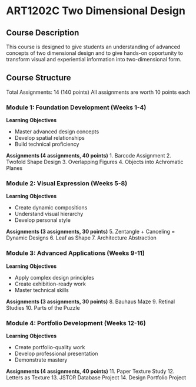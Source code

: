 # ART1202C Two Dimensional Design

## Course Description
This course is designed to give students an understanding of advanced concepts of two dimensional design and to give hands-on opportunity to transform visual and experiential information into two-dimensional form.

## Course Structure
Total Assignments: 14 (140 points)
All assignments are worth 10 points each

### Module 1: Foundation Development (Weeks 1-4)
**Learning Objectives**
* Master advanced design concepts
* Develop spatial relationships
* Build technical proficiency

**Assignments (4 assignments, 40 points)** 1. Barcode Assignment 2. Twofold Shape Design 3. Overlapping Figures 4. Objects into Achromatic Planes

### Module 2: Visual Expression (Weeks 5-8)
**Learning Objectives**
* Create dynamic compositions
* Understand visual hierarchy
* Develop personal style

**Assignments (3 assignments, 30 points)** 5. Zentangle + Canceling = Dynamic Designs 6. Leaf as Shape 7. Architecture Abstraction

### Module 3: Advanced Applications (Weeks 9-11)
**Learning Objectives**
* Apply complex design principles
* Create exhibition-ready work
* Master technical skills

**Assignments (3 assignments, 30 points)** 8. Bauhaus Maze 9. Retinal Studies 10. Parts of the Puzzle

### Module 4: Portfolio Development (Weeks 12-16)
**Learning Objectives**
* Create portfolio-quality work
* Develop professional presentation
* Demonstrate mastery

**Assignments (4 assignments, 40 points)** 11. Paper Texture Study 12. Letters as Texture 13. JSTOR Database Project 14. Design Portfolio Project
